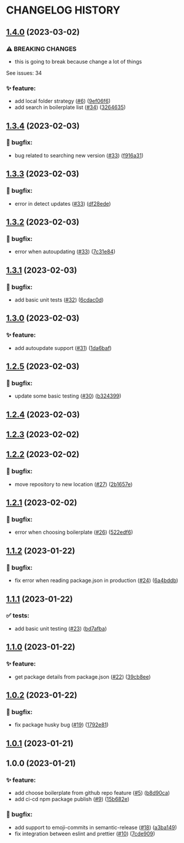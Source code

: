 # CHANGELOG HISTORY

## [1.4.0](https://github.com/lucasvtiradentes/boilermanager/compare/v1.3.4...v1.4.0) (2023-03-02)


### ⚠ BREAKING CHANGES

* this is going to break because change a lot of things

See issues: 34

### ✨ feature:

* add local folder strategy ([#6](https://github.com/lucasvtiradentes/boilermanager/issues/6)) ([9ef06f6](https://github.com/lucasvtiradentes/boilermanager/commit/9ef06f6bc2479bb461f67c8c93c29cbff7489fd3))
* add search in boilerplate list ([#34](https://github.com/lucasvtiradentes/boilermanager/issues/34)) ([3264635](https://github.com/lucasvtiradentes/boilermanager/commit/32646350ecfa352a943c2d1dc8bf25dea25044ec))

## [1.3.4](https://github.com/ts-boilerplate-land/boilermanager/compare/v1.3.3...v1.3.4) (2023-02-03)


### 🐛 bugfix:

* bug related to searching new version ([#33](https://github.com/ts-boilerplate-land/boilermanager/issues/33)) ([f916a31](https://github.com/ts-boilerplate-land/boilermanager/commit/f916a31adf4bf2bfe576e3f775789e801e1e03be))

## [1.3.3](https://github.com/ts-boilerplate-land/boilermanager/compare/v1.3.2...v1.3.3) (2023-02-03)


### 🐛 bugfix:

* error in detect updates ([#33](https://github.com/ts-boilerplate-land/boilermanager/issues/33)) ([df28ede](https://github.com/ts-boilerplate-land/boilermanager/commit/df28ede018fc0a4832ca46730042f41c3582e930))

## [1.3.2](https://github.com/ts-boilerplate-land/boilermanager/compare/v1.3.1...v1.3.2) (2023-02-03)


### 🐛 bugfix:

* error when autoupdating ([#33](https://github.com/ts-boilerplate-land/boilermanager/issues/33)) ([7c31e84](https://github.com/ts-boilerplate-land/boilermanager/commit/7c31e84c49d8dcb3dbf1ea532f875077f901da0a))

## [1.3.1](https://github.com/ts-boilerplate-land/boilermanager/compare/v1.3.0...v1.3.1) (2023-02-03)


### 🐛 bugfix:

* add basic unit tests ([#32](https://github.com/ts-boilerplate-land/boilermanager/issues/32)) ([6cdac0d](https://github.com/ts-boilerplate-land/boilermanager/commit/6cdac0d2d89da9414072989e67853ec67e22fc1c))

## [1.3.0](https://github.com/ts-boilerplate-land/boilermanager/compare/v1.2.5...v1.3.0) (2023-02-03)


### ✨ feature:

* add autoupdate support ([#31](https://github.com/ts-boilerplate-land/boilermanager/issues/31)) ([1da6baf](https://github.com/ts-boilerplate-land/boilermanager/commit/1da6bafbae4f020984713c93cd8e90601867798b))

## [1.2.5](https://github.com/ts-boilerplate-land/boilermanager/compare/v1.2.4...v1.2.5) (2023-02-03)


### 🐛 bugfix:

* update some basic testing ([#30](https://github.com/ts-boilerplate-land/boilermanager/issues/30)) ([b324399](https://github.com/ts-boilerplate-land/boilermanager/commit/b3243993ad2febad499c02e4d471da0062c1cb56))

## [1.2.4](https://github.com/ts-boilerplate-land/boilermanager/compare/v1.2.3...v1.2.4) (2023-02-03)

## [1.2.3](https://github.com/ts-boilerplate-land/boilermanager/compare/v1.2.2...v1.2.3) (2023-02-02)

## [1.2.2](https://github.com/ts-boilerplate-land/boilermanager/compare/v1.2.1...v1.2.2) (2023-02-02)


### 🐛 bugfix:

* move repository to new location ([#27](https://github.com/ts-boilerplate-land/boilermanager/issues/27)) ([2b1657e](https://github.com/ts-boilerplate-land/boilermanager/commit/2b1657e32c4919fbb5f9edda25e0f01eb9b34dcf))

## [1.2.1](https://github.com/ts-boilerplate-land/boilermanager/compare/v1.2.0...v1.2.1) (2023-02-02)


### 🐛 bugfix:

* error when choosing boilerplate ([#26](https://github.com/ts-boilerplate-land/boilermanager/issues/26)) ([522edf6](https://github.com/ts-boilerplate-land/boilermanager/commit/522edf67b682e11f7ecfcbbb35d7616c77b4802c))

## [1.1.2](https://github.com/ts-boilerplate-land/boilermanager/compare/v1.1.1...v1.1.2) (2023-01-22)


### 🐛 bugfix:

* fix error when reading package.json in production ([#24](https://github.com/ts-boilerplate-land/boilermanager/issues/24)) ([6a4bddb](https://github.com/ts-boilerplate-land/boilermanager/commit/6a4bddb7d66804c0e5a0f39f826b5275df1a2703))

## [1.1.1](https://github.com/ts-boilerplate-land/boilermanager/compare/v1.1.0...v1.1.1) (2023-01-22)


### ✅ tests:

* add basic unit testing ([#23](https://github.com/ts-boilerplate-land/boilermanager/issues/23)) ([bd7afba](https://github.com/ts-boilerplate-land/boilermanager/commit/bd7afba63025748e0a8437270722aebf0d18207c))

## [1.1.0](https://github.com/ts-boilerplate-land/boilermanager/compare/v1.0.2...v1.1.0) (2023-01-22)


### ✨ feature:

* get package details from package.json ([#22](https://github.com/ts-boilerplate-land/boilermanager/issues/22)) ([39cb8ee](https://github.com/ts-boilerplate-land/boilermanager/commit/39cb8ee9473de81aa5c0deb8735799b5606a096a))

## [1.0.2](https://github.com/ts-boilerplate-land/boilermanager/compare/v1.0.1...v1.0.2) (2023-01-22)

### 🐛 bugfix:

- fix package husky bug ([#19](https://github.com/ts-boilerplate-land/boilermanager/issues/19)) ([1792e81](https://github.com/ts-boilerplate-land/boilermanager/commit/1792e815dfc8304416c936bf920fe2588e86d640))

## [1.0.1](https://github.com/ts-boilerplate-land/boilermanager/compare/v1.0.0...v1.0.1) (2023-01-21)

## 1.0.0 (2023-01-21)

### ✨ feature:

- add choose boilerplate from github repo feature ([#5](https://github.com/ts-boilerplate-land/boilermanager/issues/5)) ([b8d90ca](https://github.com/ts-boilerplate-land/boilermanager/commit/b8d90cab5b727e35d35beb30e9dee023696bd5f0))
- add ci-cd npm package publish ([#9](https://github.com/ts-boilerplate-land/boilermanager/issues/9)) ([15b682e](https://github.com/ts-boilerplate-land/boilermanager/commit/15b682ed3a9c14829db23604d2fd5e8d88ed976f))

### 🐛 bugfix:

- add support to emoji-commits in semantic-release ([#18](https://github.com/ts-boilerplate-land/boilermanager/issues/18)) ([a3ba149](https://github.com/ts-boilerplate-land/boilermanager/commit/a3ba1499a652ebad0f0b3552865cc17899312396))
- fix integration between eslint and prettier ([#10](https://github.com/ts-boilerplate-land/boilermanager/issues/10)) ([7cde909](https://github.com/ts-boilerplate-land/boilermanager/commit/7cde909590749eef4fb03364440e0dcff3eaf440))
